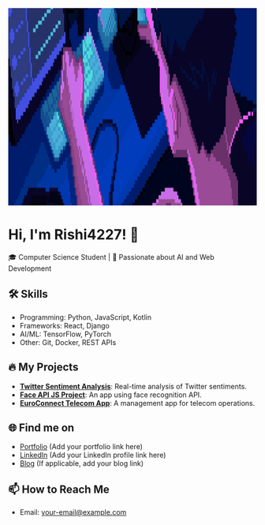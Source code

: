 <!-- Resized Banner -->
<img src="./resize.gif" alt="Banner" width="100%" height="400">


# Hi, I'm Rishi4227! 👋
🎓 Computer Science Student | 🌟 Passionate about AI and Web Development

## 🛠️ Skills
- Programming: Python, JavaScript, Kotlin
- Frameworks: React, Django
- AI/ML: TensorFlow, PyTorch
- Other: Git, Docker, REST APIs

## 🔥 My Projects
- **[Twitter Sentiment Analysis](#)**: Real-time analysis of Twitter sentiments.
- **[Face API JS Project](#)**: An app using face recognition API.
- **[EuroConnect Telecom App](#)**: A management app for telecom operations.

## 🌐 Find me on
- [Portfolio](#) (Add your portfolio link here)
- [LinkedIn](#) (Add your LinkedIn profile link here)
- [Blog](#) (If applicable, add your blog link)

## 📫 How to Reach Me
- Email: [your-email@example.com](mailto:your-email@example.com)
